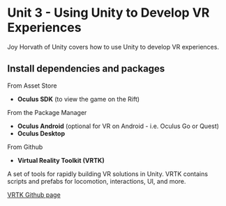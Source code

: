 # Unit 3 - Using Unity to Develop VR Experiences

Joy Horvath of Unity covers how to use Unity to develop VR experiences.

## Install dependencies and packages

From Asset Store

* **Oculus SDK** (to view the game on the Rift)

From the Package Manager

* **Oculus Android** (optional for VR on Android - i.e. Oculus Go or Quest)
* **Oculus Desktop**

From Github

* **Virtual Reality Toolkit (VRTK)**

A set of tools for rapidly building VR solutions in Unity. VRTK contains scripts and prefabs for locomotion, interactions, UI, and more.

[VRTK Github page](https://github.com/ExtendRealityLtd/VRTK)